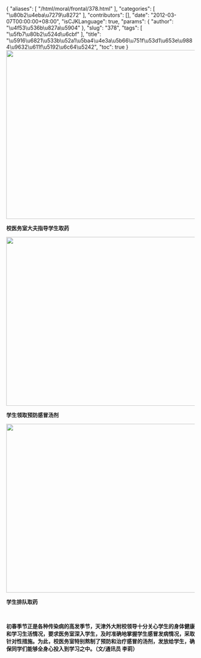 {
    "aliases": [
        "/html/moral/frontal/378.html"
    ],
    "categories": [
        "\u80b2\u4eba\u7279\u8272"
    ],
    "contributors": [],
    "date": "2012-03-07T00:00:00+08:00",
    "isCJKLanguage": true,
    "params": {
        "author": "\u4f53\u536b\u827a\u5904"
    },
    "slug": "378",
    "tags": [
        "\u5fb7\u80b2\u524d\u6cbf"
    ],
    "title": "\u5916\u6821\u533b\u52a1\u5ba4\u4e3a\u5b66\u751f\u53d1\u653e\u9884\u9632\u611f\u5192\u6c64\u5242",
    "toc": true
}
**<img
    src="https://cdn.tfls.online/mirror/full/f25026bad6399c0c8f7e3df8cf910474307f997a.jpg"
    style="display:block;margin-left:auto;margin-right:auto;"
    decoding="async"
    fetchpriority="auto"
    loading="lazy"
    height="450"
    width="600"
/>**

**校医务室大夫指导学生取药**

**<img
    src="https://cdn.tfls.online/mirror/full/e8b84a7ca531f75c54947d9a2c17c109ba5fff31.jpg"
    style="display:block;margin-left:auto;margin-right:auto;"
    decoding="async"
    fetchpriority="auto"
    loading="lazy"
    height="450"
    width="600"
/>**

**学生领取预防感冒汤剂**

**<img
    src="https://cdn.tfls.online/mirror/full/10c77329fd98b8e75600d90adab9cf20581d56ed.jpg"
    style="display:block;margin-left:auto;margin-right:auto;"
    decoding="async"
    fetchpriority="auto"
    loading="lazy"
    height="450"
    width="600"
/>**

**学生排队取药**

 

**初春季节正是各种传染病的高发季节，天津外大附校领导十分关心学生的身体健康和学习生活情况，要求医务室深入学生，及时准确地掌握学生感冒发病情况，采取针对性措施。为此，校医务室特别熬制了预防和治疗感冒的汤剂，发放给学生，确保同学们能够全身心投入到学习之中。（文/通讯员 李莉）**

